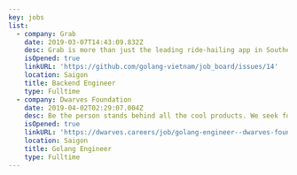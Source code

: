 ```yaml
---
key: jobs
list:
  - company: Grab
    date: 2019-03-07T14:43:09.832Z
    desc: Grab is more than just the leading ride-hailing app in Southeast Asia. We use data and technology to improve everything from transportation to payments and logistics across Southeast Asia.
    isOpened: true
    linkURL: 'https://github.com/golang-vietnam/job_board/issues/14'
    location: Saigon
    title: Backend Engineer
    type: Fulltime
  - company: Dwarves Foundation
    date: 2019-04-02T02:29:07.004Z
    desc: Be the person stands behind all the cool products. We seek for dynamic, proactive, open-minded and passionate talents who are committed to making the best impact ever.
    isOpened: true
    linkURL: 'https://dwarves.careers/job/golang-engineer--dwarves-foundation--saigon'
    location: Saigon
    title: Golang Engineer
    type: Fulltime
---
```

